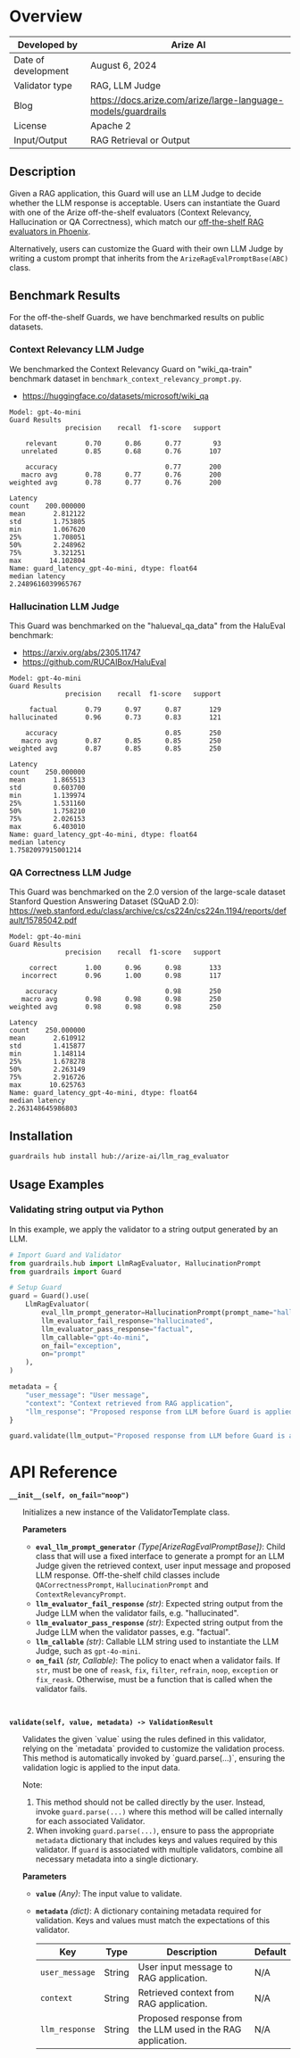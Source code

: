 # Overview

| Developed by | Arize AI |
| --- | --- |
| Date of development | August 6, 2024 |
| Validator type | RAG, LLM Judge |
| Blog | https://docs.arize.com/arize/large-language-models/guardrails |
| License | Apache 2 |
| Input/Output | RAG Retrieval or Output |

## Description

Given a RAG application, this Guard will use an LLM Judge to decide whether the LLM response is acceptable. Users can instantiate the Guard with one of the Arize off-the-shelf evaluators (Context Relevancy, Hallucination or QA Correctness), which match our [off-the-shelf RAG evaluators in Phoenix](https://docs.arize.com/phoenix/evaluation/how-to-evals/running-pre-tested-evals).

Alternatively, users can customize the Guard with their own LLM Judge by writing a custom prompt that inherits from the `ArizeRagEvalPromptBase(ABC)` class.

## Benchmark Results

For the off-the-shelf Guards, we have benchmarked results on public datasets.

### Context Relevancy LLM Judge

We benchmarked the Context Relevancy Guard on "wiki_qa-train" benchmark dataset in `benchmark_context_relevancy_prompt.py`.
* https://huggingface.co/datasets/microsoft/wiki_qa

```
Model: gpt-4o-mini
Guard Results
              precision    recall  f1-score   support

    relevant       0.70      0.86      0.77        93
   unrelated       0.85      0.68      0.76       107

    accuracy                           0.77       200
   macro avg       0.78      0.77      0.76       200
weighted avg       0.78      0.77      0.76       200

Latency
count    200.000000
mean       2.812122
std        1.753805
min        1.067620
25%        1.708051
50%        2.248962
75%        3.321251
max       14.102804
Name: guard_latency_gpt-4o-mini, dtype: float64
median latency
2.2489616039965767
```

### Hallucination LLM Judge

This Guard was benchmarked on the "halueval_qa_data" from the HaluEval benchmark:
* https://arxiv.org/abs/2305.11747
* https://github.com/RUCAIBox/HaluEval

```
Model: gpt-4o-mini
Guard Results
              precision    recall  f1-score   support

     factual       0.79      0.97      0.87       129
hallucinated       0.96      0.73      0.83       121

    accuracy                           0.85       250
   macro avg       0.87      0.85      0.85       250
weighted avg       0.87      0.85      0.85       250

Latency
count    250.000000
mean       1.865513
std        0.603700
min        1.139974
25%        1.531160
50%        1.758210
75%        2.026153
max        6.403010
Name: guard_latency_gpt-4o-mini, dtype: float64
median latency
1.7582097915001214
```

### QA Correctness LLM Judge

This Guard was benchmarked on the 2.0 version of the large-scale dataset Stanford Question Answering Dataset (SQuAD 2.0):
https://web.stanford.edu/class/archive/cs/cs224n/cs224n.1194/reports/default/15785042.pdf

```
Model: gpt-4o-mini
Guard Results
              precision    recall  f1-score   support

     correct       1.00      0.96      0.98       133
   incorrect       0.96      1.00      0.98       117

    accuracy                           0.98       250
   macro avg       0.98      0.98      0.98       250
weighted avg       0.98      0.98      0.98       250

Latency
count    250.000000
mean       2.610912
std        1.415877
min        1.148114
25%        1.678278
50%        2.263149
75%        2.916726
max       10.625763
Name: guard_latency_gpt-4o-mini, dtype: float64
median latency
2.263148645986803
```

## Installation

```bash
guardrails hub install hub://arize-ai/llm_rag_evaluator
```

## Usage Examples

### Validating string output via Python

In this example, we apply the validator to a string output generated by an LLM.

```python
# Import Guard and Validator
from guardrails.hub import LlmRagEvaluator, HallucinationPrompt
from guardrails import Guard

# Setup Guard
guard = Guard().use(
    LlmRagEvaluator(
        eval_llm_prompt_generator=HallucinationPrompt(prompt_name="hallucination_judge_llm"),
        llm_evaluator_fail_response="hallucinated",
        llm_evaluator_pass_response="factual",
        llm_callable="gpt-4o-mini",
        on_fail="exception",
        on="prompt"
    ),
)

metadata = {
    "user_message": "User message",
    "context": "Context retrieved from RAG application",
    "llm_response": "Proposed response from LLM before Guard is applied"
}

guard.validate(llm_output="Proposed response from LLM before Guard is applied", metadata=metadata)
```

# API Reference

**`__init__(self, on_fail="noop")`**
<ul>
Initializes a new instance of the ValidatorTemplate class.

**Parameters**
- **`eval_llm_prompt_generator`** *(Type[ArizeRagEvalPromptBase])*: Child class that will use a fixed interface to generate a prompt for an LLM Judge given the retrieved context, user input message and proposed LLM response. Off-the-shelf child classes include `QACorrectnessPrompt`, `HallucinationPrompt` and `ContextRelevancyPrompt`.
- **`llm_evaluator_fail_response`** *(str)*: Expected string output from the Judge LLM when the validator fails, e.g. "hallucinated".
- **`llm_evaluator_pass_response`** *(str)*: Expected string output from the Judge LLM when the validator passes, e.g. "factual".
- **`llm_callable`** *(str)*: Callable LLM string used to instantiate the LLM Judge, such as `gpt-4o-mini`.
- **`on_fail`** *(str, Callable)*: The policy to enact when a validator fails.  If `str`, must be one of `reask`, `fix`, `filter`, `refrain`, `noop`, `exception` or `fix_reask`. Otherwise, must be a function that is called when the validator fails.
</ul>
<br/>

**`validate(self, value, metadata) -> ValidationResult`**
<ul>
Validates the given `value` using the rules defined in this validator, relying on the `metadata` provided to customize the validation process. This method is automatically invoked by `guard.parse(...)`, ensuring the validation logic is applied to the input data.

Note:

1. This method should not be called directly by the user. Instead, invoke `guard.parse(...)` where this method will be called internally for each associated Validator.
2. When invoking `guard.parse(...)`, ensure to pass the appropriate `metadata` dictionary that includes keys and values required by this validator. If `guard` is associated with multiple validators, combine all necessary metadata into a single dictionary.

**Parameters**
- **`value`** *(Any)*: The input value to validate.
- **`metadata`** *(dict)*: A dictionary containing metadata required for validation. Keys and values must match the expectations of this validator.
    
    
    | Key | Type | Description | Default |
    | --- | --- | --- | --- |
    | `user_message` | String | User input message to RAG application. | N/A |
	| `context` | String | Retrieved context from RAG application. | N/A |
	| `llm_response` | String | Proposed response from the LLM used in the RAG application. | N/A |
</ul>
